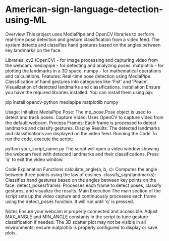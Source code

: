 # American-sign-language-detection-using-ML
Overview
This project uses MediaPipe and OpenCV libraries to perform real-time pose detection and gesture classification from a video feed. The system detects and classifies hand gestures based on the angles between key landmarks on the face.

Libraries:
cv2 (OpenCV) - for image processing and capturing video from the webcam.
mediapipe - for detecting and analyzing poses.
matplotlib - for plotting the landmarks in a 3D space.
numpy - for mathematical operations and calculations.
Features:
Real-time pose detection using MediaPipe.
Classification of hand gestures into categories like 'Fist' and 'Peace'.
Visualization of detected landmarks and classifications.
Installation
Ensure you have the required libraries installed. You can install them using pip:


pip install opencv-python mediapipe matplotlib numpy

Usage:
Initialize MediaPipe Pose: The mp_pose.Pose object is used to detect and track poses.
Capture Video: Uses OpenCV to capture video from the default webcam.
Process Frames: Each frame is processed to detect landmarks and classify gestures.
Display Results: The detected landmarks and classifications are displayed on the video feed.
Running the Code
To run the code, execute the script:


python your_script_name.py
The script will open a video window showing the webcam feed with detected landmarks and their classifications. Press 'q' to exit the video window.

Code Explanation
Functions
calculate_angle(a, b, c): Computes the angle between three points using the law of cosines.
classify_sign(landmarks): Classifies hand gestures based on the angles between key points on the face.
detect_poses(frame): Processes each frame to detect poses, classify gestures, and visualize the results.
Main Execution
The main section of the script sets up the video capture and continuously processes each frame using the detect_poses function. It will run until 'q' is pressed.

Notes
Ensure your webcam is properly connected and accessible.
Adjust MAX_ANGLE and MIN_ANGLE constants in the script to tune gesture classification if needed.
The 3D scatter plot may not be visible in all environments; ensure matplotlib is properly configured to display or save plots.
